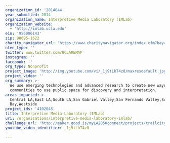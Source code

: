 ```yaml
---
organization_id: '2014044'
year_submitted: 2014
organization_name: Interpretive Media Laboratory (IMLab)
organization_website:
  - 'http://imlab.ucla.edu'
ein: '956006143'
zip: 90095-1622
charity_navigator_url: 'https://www.charitynavigator.org/index.cfm?bay=search.profile&ein=956006143'
ntee_type: ''
twitter: www.twitter.com/UCLAREMAP
instagram: ''
facebook: ''
org_type: Nonprofit
project_image: 'http://img.youtube.com/vi/_1j9tLhT4z8/maxresdefault.jpg'
project_video: ''
org_summary: >-
  We use emerging technologies and advanced research to create new ways for
  communities to use public space for discovery and interpretation.
areas_impacted: >-
  Central LA,East LA,South LA,San Gabriel Valley,San Fernando Valley,South
  Bay,Westside
project_ids: '4102045'
title: Interpretive Media Laboratory (IMLab)
uri: /organizations/interpretive-media-laboratory-imlab/
challenge_url: 'http://maker.good.is/myLA2050connect/projects/trailcity.html'
youtube_video_identifier: _1j9tLhT4z8

---
```

